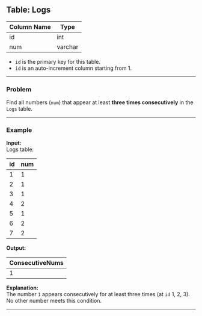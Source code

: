 ## Table: Logs

| Column Name | Type    |
|-------------|---------|
| id          | int     |
| num         | varchar |

- `id` is the primary key for this table.
- `id` is an auto-increment column starting from 1.

---

### Problem
Find all numbers (`num`) that appear at least **three times consecutively** in the `Logs` table.

---

### Example

**Input:**  
Logs table:

| id | num |
|----|-----|
| 1  | 1   |
| 2  | 1   |
| 3  | 1   |
| 4  | 2   |
| 5  | 1   |
| 6  | 2   |
| 7  | 2   |

**Output:**  

| ConsecutiveNums |
|-----------------|
| 1               |

**Explanation:**  
The number `1` appears consecutively for at least three times (at `id` 1, 2, 3). No other number meets this condition.

---
